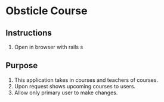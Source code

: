 # Obsticle Course




## Instructions

1. Open in browser with rails s




## Purpose
 1. This application takes in courses and teachers of courses.
 2. Upon request shows upcoming courses to users. 
 3. Allow only primary user to make changes.